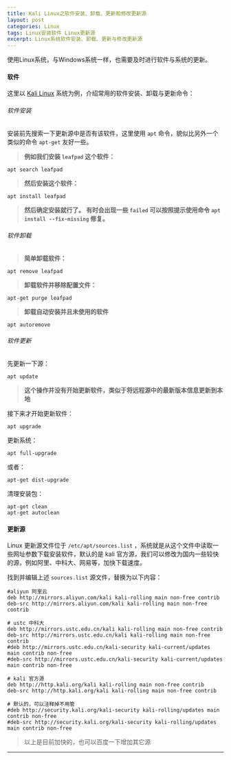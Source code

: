 ```yaml
---
title: Kali Linux之软件安装、卸载、更新和修改更新源
layout: post
categories: Linux
tags: Linux安装软件 Linux更新源
excerpt: Linux系统软件安装、卸载、更新与修改更新源
---
```

使用Linux系统，与Windows系统一样，也需要及时进行软件与系统的更新。

#### 软件
这里以 [Kali Linux][kali] 系统为例，介绍常用的软件安装、卸载与更新命令：

###### 软件安装

安装前先搜索一下更新源中是否有该软件，这里使用 `apt` 命令，貌似比另外一个类似的命令 `apt-get` 友好一些。
>**例如我们安装 `leafpad` 这个软件：**

	apt search leafpad

>**然后安装这个软件：**

	apt install leafpad
>**然后确定安装就行了。**
>**有时会出现一些 `failed` 可以按照提示使用命令 `apt install --fix-missing` 修复。**

###### 软件卸载
>**简单卸载软件：**

	apt remove leafpad
>**卸载软件并移除配置文件：**

	apt-get purge leafpad
>**卸载自动安装并且未使用的软件**

	apt autoremove
	
###### 软件更新
先更新一下源：

	apt update
>**这个操作并没有开始更新软件，类似于将远程源中的最新版本信息更新到本地**

接下来才开始更新软件：

	apt upgrade
更新系统：

	apt full-upgrade
或者：
	
	apt-get dist-upgrade
清理安装包：

	apt-get clean
	apt-get autoclean
#### 更新源

Linux 更新源文件位于 `/etc/apt/sources.list` ，系统就是从这个文件中读取一些网址参数下载安装软件，默认的是 kali 官方源，我们可以修改为国内一些较快的源，例如阿里、中科大、网易等，加快下载速度。

找到并编辑上述 `sources.list` 源文件，替换为以下内容：
```
#aliyun 阿里云
deb http://mirrors.aliyun.com/kali kali-rolling main non-free contrib
deb-src http://mirrors.aliyun.com/kali kali-rolling main non-free contrib

# ustc 中科大
deb http://mirrors.ustc.edu.cn/kali kali-rolling main non-free contrib
deb-src http://mirrors.ustc.edu.cn/kali kali-rolling main non-free contrib
#deb http://mirrors.ustc.edu.cn/kali-security kali-current/updates main contrib non-free
#deb-src http://mirrors.ustc.edu.cn/kali-security kali-current/updates main contrib non-free

# kali 官方源
deb http://http.kali.org/kali kali-rolling main non-free contrib 
deb-src http://http.kali.org/kali kali-rolling main non-free contrib 

# 默认的，可以注释掉不用管
#deb http://security.kali.org/kali-security kali-rolling/updates main contrib non-free
#deb-src http://security.kali.org/kali-security kali-rolling/updates main contrib non-free
```
>以上是目前加快的，也可以百度一下增加其它源

--------------
[kali]: https://blog.csdn.net/knigh_yun/article/details/79949512